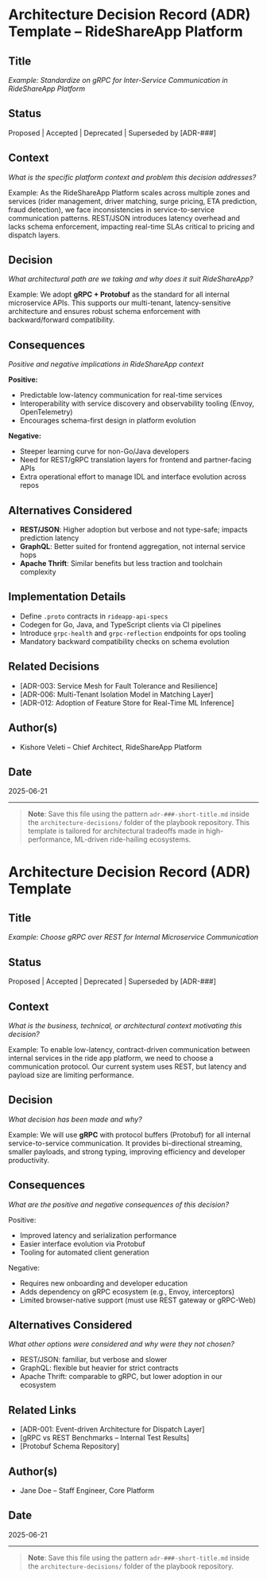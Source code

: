 # Architecture Decision Record (ADR) Template – RideShareApp Platform

## Title
_Example: Standardize on gRPC for Inter-Service Communication in RideShareApp Platform_

## Status
Proposed | Accepted | Deprecated | Superseded by [ADR-###]

## Context
_What is the specific platform context and problem this decision addresses?_

Example:
As the RideShareApp Platform scales across multiple zones and services (rider management, driver matching, surge pricing, ETA prediction, fraud detection), we face inconsistencies in service-to-service communication patterns. REST/JSON introduces latency overhead and lacks schema enforcement, impacting real-time SLAs critical to pricing and dispatch layers.

## Decision
_What architectural path are we taking and why does it suit RideShareApp?_ 

Example:
We adopt **gRPC + Protobuf** as the standard for all internal microservice APIs. This supports our multi-tenant, latency-sensitive architecture and ensures robust schema enforcement with backward/forward compatibility.

## Consequences
_Positive and negative implications in RideShareApp context_

**Positive:**
- Predictable low-latency communication for real-time services
- Interoperability with service discovery and observability tooling (Envoy, OpenTelemetry)
- Encourages schema-first design in platform evolution

**Negative:**
- Steeper learning curve for non-Go/Java developers
- Need for REST/gRPC translation layers for frontend and partner-facing APIs
- Extra operational effort to manage IDL and interface evolution across repos

## Alternatives Considered
- **REST/JSON**: Higher adoption but verbose and not type-safe; impacts prediction latency
- **GraphQL**: Better suited for frontend aggregation, not internal service hops
- **Apache Thrift**: Similar benefits but less traction and toolchain complexity

## Implementation Details
- Define `.proto` contracts in `rideapp-api-specs`
- Codegen for Go, Java, and TypeScript clients via CI pipelines
- Introduce `grpc-health` and `grpc-reflection` endpoints for ops tooling
- Mandatory backward compatibility checks on schema evolution

## Related Decisions
- [ADR-003: Service Mesh for Fault Tolerance and Resilience]
- [ADR-006: Multi-Tenant Isolation Model in Matching Layer]
- [ADR-012: Adoption of Feature Store for Real-Time ML Inference]

## Author(s)
- Kishore Veleti – Chief Architect, RideShareApp Platform

## Date
2025-06-21

---

> **Note**: Save this file using the pattern `adr-###-short-title.md` inside the `architecture-decisions/` folder of the playbook repository.
> This template is tailored for architectural tradeoffs made in high-performance, ML-driven ride-hailing ecosystems.


# Architecture Decision Record (ADR) Template

## Title
_Example: Choose gRPC over REST for Internal Microservice Communication_

## Status
Proposed | Accepted | Deprecated | Superseded by [ADR-###]

## Context
_What is the business, technical, or architectural context motivating this decision?_

Example:
To enable low-latency, contract-driven communication between internal services in the ride app platform, we need to choose a communication protocol. Our current system uses REST, but latency and payload size are limiting performance.

## Decision
_What decision has been made and why?_

Example:
We will use **gRPC** with protocol buffers (Protobuf) for all internal service-to-service communication. It provides bi-directional streaming, smaller payloads, and strong typing, improving efficiency and developer productivity.

## Consequences
_What are the positive and negative consequences of this decision?_

Positive:
- Improved latency and serialization performance
- Easier interface evolution via Protobuf
- Tooling for automated client generation

Negative:
- Requires new onboarding and developer education
- Adds dependency on gRPC ecosystem (e.g., Envoy, interceptors)
- Limited browser-native support (must use REST gateway or gRPC-Web)

## Alternatives Considered
_What other options were considered and why were they not chosen?_

- REST/JSON: familiar, but verbose and slower
- GraphQL: flexible but heavier for strict contracts
- Apache Thrift: comparable to gRPC, but lower adoption in our ecosystem

## Related Links
- [ADR-001: Event-driven Architecture for Dispatch Layer]
- [gRPC vs REST Benchmarks – Internal Test Results]
- [Protobuf Schema Repository]

## Author(s)
- Jane Doe – Staff Engineer, Core Platform

## Date
2025-06-21

---

> **Note**: Save this file using the pattern `adr-###-short-title.md` inside the `architecture-decisions/` folder of the playbook repository.
